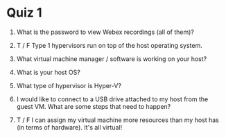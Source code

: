 # Quiz 1

1. What is the password to view Webex recordings (all of them)?

2. T / F Type 1 hypervisors run on top of the host operating system.

3. What virtual machine manager / software is working on your host?

4. What is your host OS?

5. What type of hypervisor is Hyper-V?

6. I would like to connect to a USB drive attached to my host from the guest VM.  What are some steps that need to happen?

7. T / F I can assign my virtual machine more resources than my host has (in terms of hardware).  It's all virtual!